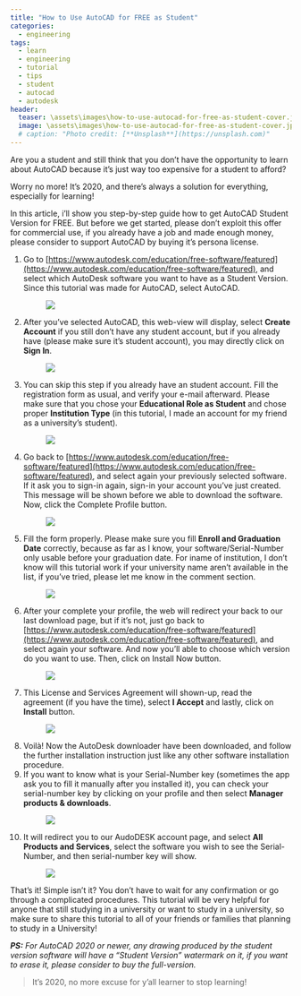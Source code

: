 ```yaml
---
title: "How to Use AutoCAD for FREE as Student"
categories:
  - engineering
tags:
  - learn
  - engineering
  - tutorial
  - tips
  - student
  - autocad
  - autodesk
header:
  teaser: \assets\images\how-to-use-autocad-for-free-as-student-cover.jpg
  image: \assets\images\how-to-use-autocad-for-free-as-student-cover.jpg
  # caption: "Photo credit: [**Unsplash**](https://unsplash.com)"
---
```

  
Are you a student and still think that you don’t have the opportunity to learn about AutoCAD because it’s just way too expensive for a student to afford?  

Worry no more! It’s 2020, and there’s always a solution for everything, especially for learning!

In this article, i’ll show you step-by-step guide how to get AutoCAD Student Version for FREE. But before we get started, please don’t exploit this offer for commercial use, if you already have a job and made enough money, please consider to support AutoCAD by buying it’s persona license.

1. Go to [https://www.autodesk.com/education/free-software/featured](https://www.autodesk.com/education/free-software/featured), and select which AutoDesk software you want to have as a Student Version. Since this tutorial was made for AutoCAD, select AutoCAD. <figure><a href="/assets/images/how-to-use-autocad-for-free-as-student-1.jpg"><img src="/assets/images/how-to-use-autocad-for-free-as-student-1.jpg"></a></figure> 
2. After you’ve selected AutoCAD, this web-view will display, select **Create Account** if you still don’t have any student account, but if you already have (please make sure it’s student account), you may directly click on **Sign In**. <figure><a href="/assets/images/how-to-use-autocad-for-free-as-student-2.jpg"><img src="/assets/images/how-to-use-autocad-for-free-as-student-2.jpg"></a></figure>  
3. You can skip this step if you already have an student account. Fill the registration form as usual, and verify your e-mail afterward. Please make sure that you chose your **Educational Role as Student** and chose proper **Institution Type** (in this tutorial, I made an account for my friend as a university’s student).  <figure><a href="/assets/images/how-to-use-autocad-for-free-as-student-3.jpg"><img src="/assets/images/how-to-use-autocad-for-free-as-student-3.jpg"></a></figure>  
4. Go back to [https://www.autodesk.com/education/free-software/featured](https://www.autodesk.com/education/free-software/featured), and select again your previously selected software. If it ask you to sign-in again, sign-in your account you’ve just created. This message will be shown before we able to download the software. Now, click the Complete Profile button.  <figure><a href="/assets/images/how-to-use-autocad-for-free-as-student-4.jpg"><img src="/assets/images/how-to-use-autocad-for-free-as-student-4.jpg"></a></figure>  
5. Fill the form properly. Please make sure you fill **Enroll and Graduation Date** correctly, because as far as I know, your software/Serial-Number only usable before your graduation date. For iname of institution, I don’t know will this tutorial work if your university name aren’t available in the list, if you’ve tried, please let me know in the comment section.  <figure><a href="/assets/images/how-to-use-autocad-for-free-as-student-5.jpg"><img src="/assets/images/how-to-use-autocad-for-free-as-student-5.jpg"></a></figure>  
6. After your complete your profile, the web will redirect your back to our last download page, but if it’s not, just go back to [https://www.autodesk.com/education/free-software/featured](https://www.autodesk.com/education/free-software/featured), and select again your software. And now you’ll able to choose which version do you want to use. Then, click on Install Now button.  <figure><a href="/assets/images/how-to-use-autocad-for-free-as-student-6.jpg"><img src="/assets/images/how-to-use-autocad-for-free-as-student-6.jpg"></a></figure>  
7. This License and Services Agreement will shown-up, read the agreement (if you have the time), select **I Accept** and lastly, click on **Install** button. <figure><a href="/assets/images/how-to-use-autocad-for-free-as-student-7.jpg"><img src="/assets/images/how-to-use-autocad-for-free-as-student-7.jpg"></a></figure>  
8. Voilà! Now the AutoDesk downloader have been downloaded, and follow the further installation instruction just like any other software installation procedure.  
9. If you want to know what is your Serial-Number key (sometimes the app ask you to fill it manually after you installed it), you can check your serial-number key by clicking on your profile and then select **Manager products & downloads**.  <figure><a href="/assets/images/how-to-use-autocad-for-free-as-student-9.jpg"><img src="/assets/images/how-to-use-autocad-for-free-as-student-9.jpg"></a></figure>  
10. It will redirect you to our AudoDESK account page, and select **All Products and Services**, select the software you wish to see the Serial-Number, and then serial-number key will show.  <figure><a href="/assets/images/how-to-use-autocad-for-free-as-student-10.jpg"><img src="/assets/images/how-to-use-autocad-for-free-as-student-10.jpg"></a></figure>  

That’s it! Simple isn’t it? You don’t have to wait for any confirmation or go through a complicated procedures. This tutorial will be very helpful for anyone that still studying in a university or want to study in a university, so make sure to share this tutorial to all of your friends or families that planning to study in a University!  

_**PS:** For AutoCAD 2020 or newer, any drawing produced by the student version software will have a “Student Version” watermark on it, if you want to erase it, please consider to buy the full-version._  

> It’s 2020, no more excuse for y’all learner to stop learning!